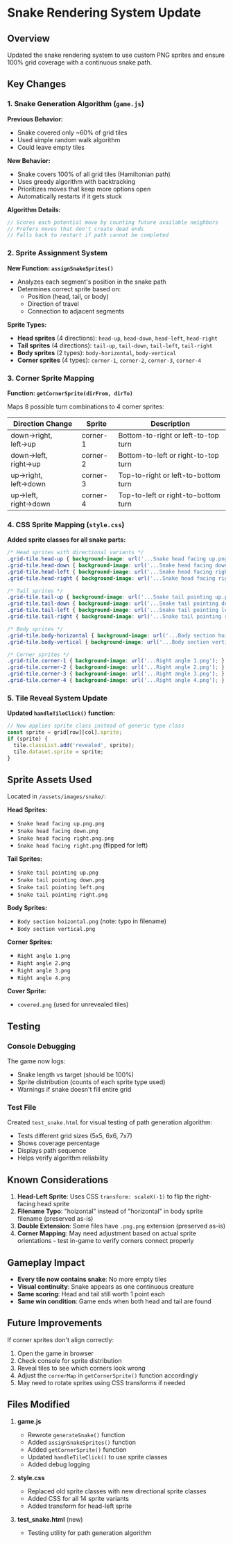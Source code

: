 # Snake Rendering System Update

## Overview
Updated the snake rendering system to use custom PNG sprites and ensure 100% grid coverage with a continuous snake path.

## Key Changes

### 1. Snake Generation Algorithm (`game.js`)

**Previous Behavior:**
- Snake covered only ~60% of grid tiles
- Used simple random walk algorithm
- Could leave empty tiles

**New Behavior:**
- Snake covers 100% of all grid tiles (Hamiltonian path)
- Uses greedy algorithm with backtracking
- Prioritizes moves that keep more options open
- Automatically restarts if it gets stuck

**Algorithm Details:**
```javascript
// Scores each potential move by counting future available neighbors
// Prefers moves that don't create dead ends
// Falls back to restart if path cannot be completed
```

### 2. Sprite Assignment System

**New Function: `assignSnakeSprites()`**
- Analyzes each segment's position in the snake path
- Determines correct sprite based on:
  - Position (head, tail, or body)
  - Direction of travel
  - Connection to adjacent segments

**Sprite Types:**
- **Head sprites** (4 directions): `head-up`, `head-down`, `head-left`, `head-right`
- **Tail sprites** (4 directions): `tail-up`, `tail-down`, `tail-left`, `tail-right`
- **Body sprites** (2 types): `body-horizontal`, `body-vertical`
- **Corner sprites** (4 types): `corner-1`, `corner-2`, `corner-3`, `corner-4`

### 3. Corner Sprite Mapping

**Function: `getCornerSprite(dirFrom, dirTo)`**

Maps 8 possible turn combinations to 4 corner sprites:

| Direction Change | Sprite | Description |
|-----------------|--------|-------------|
| down→right, left→up | corner-1 | Bottom-to-right or left-to-top turn |
| down→left, right→up | corner-2 | Bottom-to-left or right-to-top turn |
| up→right, left→down | corner-3 | Top-to-right or left-to-bottom turn |
| up→left, right→down | corner-4 | Top-to-left or right-to-bottom turn |

### 4. CSS Sprite Mapping (`style.css`)

**Added sprite classes for all snake parts:**

```css
/* Head sprites with directional variants */
.grid-tile.head-up { background-image: url('...Snake head facing up.png.png'); }
.grid-tile.head-down { background-image: url('...Snake head facing down.png'); }
.grid-tile.head-left { background-image: url('...Snake head facing right.png'); transform: scaleX(-1); }
.grid-tile.head-right { background-image: url('...Snake head facing right.png.png'); }

/* Tail sprites */
.grid-tile.tail-up { background-image: url('...Snake tail pointing up.png'); }
.grid-tile.tail-down { background-image: url('...Snake tail pointing down.png'); }
.grid-tile.tail-left { background-image: url('...Snake tail pointing left.png'); }
.grid-tile.tail-right { background-image: url('...Snake tail pointing right.png'); }

/* Body sprites */
.grid-tile.body-horizontal { background-image: url('...Body section hoizontal.png'); }
.grid-tile.body-vertical { background-image: url('...Body section vertical.png'); }

/* Corner sprites */
.grid-tile.corner-1 { background-image: url('...Right angle 1.png'); }
.grid-tile.corner-2 { background-image: url('...Right angle 2.png'); }
.grid-tile.corner-3 { background-image: url('...Right angle 3.png'); }
.grid-tile.corner-4 { background-image: url('...Right angle 4.png'); }
```

### 5. Tile Reveal System Update

**Updated `handleTileClick()` function:**
```javascript
// Now applies sprite class instead of generic type class
const sprite = grid[row][col].sprite;
if (sprite) {
  tile.classList.add('revealed', sprite);
  tile.dataset.sprite = sprite;
}
```

## Sprite Assets Used

Located in `/assets/images/snake/`:

**Head Sprites:**
- `Snake head facing up.png.png`
- `Snake head facing down.png`
- `Snake head facing right.png.png`
- `Snake head facing right.png` (flipped for left)

**Tail Sprites:**
- `Snake tail pointing up.png`
- `Snake tail pointing down.png`
- `Snake tail pointing left.png`
- `Snake tail pointing right.png`

**Body Sprites:**
- `Body section hoizontal.png` (note: typo in filename)
- `Body section vertical.png`

**Corner Sprites:**
- `Right angle 1.png`
- `Right angle 2.png`
- `Right angle 3.png`
- `Right angle 4.png`

**Cover Sprite:**
- `covered.png` (used for unrevealed tiles)

## Testing

### Console Debugging
The game now logs:
- Snake length vs target (should be 100%)
- Sprite distribution (counts of each sprite type used)
- Warnings if snake doesn't fill entire grid

### Test File
Created `test_snake.html` for visual testing of path generation algorithm:
- Tests different grid sizes (5x5, 6x6, 7x7)
- Shows coverage percentage
- Displays path sequence
- Helps verify algorithm reliability

## Known Considerations

1. **Head-Left Sprite**: Uses CSS `transform: scaleX(-1)` to flip the right-facing head sprite
2. **Filename Typo**: "hoizontal" instead of "horizontal" in body sprite filename (preserved as-is)
3. **Double Extension**: Some files have `.png.png` extension (preserved as-is)
4. **Corner Mapping**: May need adjustment based on actual sprite orientations - test in-game to verify corners connect properly

## Gameplay Impact

- **Every tile now contains snake**: No more empty tiles
- **Visual continuity**: Snake appears as one continuous creature
- **Same scoring**: Head and tail still worth 1 point each
- **Same win condition**: Game ends when both head and tail are found

## Future Improvements

If corner sprites don't align correctly:
1. Open the game in browser
2. Check console for sprite distribution
3. Reveal tiles to see which corners look wrong
4. Adjust the `cornerMap` in `getCornerSprite()` function accordingly
5. May need to rotate sprites using CSS transforms if needed

## Files Modified

1. **game.js**
   - Rewrote `generateSnake()` function
   - Added `assignSnakeSprites()` function
   - Added `getCornerSprite()` function
   - Updated `handleTileClick()` to use sprite classes
   - Added debug logging

2. **style.css**
   - Replaced old sprite classes with new directional sprite classes
   - Added CSS for all 14 sprite variants
   - Added transform for head-left sprite

3. **test_snake.html** (new)
   - Testing utility for path generation algorithm